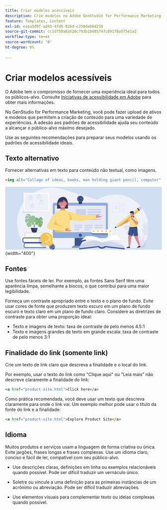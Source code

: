 ```yaml
---
title: Criar modelos acessíveis
description: Crie modelos no Adobe GenStudio for Performance Marketing que sejam capazes de alcançar mais do seu público-alvo e fornecer uma experiência ideal.
feature: Templates, Content
exl-id: eaaa5d9f-ad45-4fd0-826d-c250deb6d238
source-git-commit: cc1d750a8a520c793b1b605747c091f8a5f5e1a2
workflow-type: tm+mt
source-wordcount: '0'
ht-degree: 0%

---
```


# Criar modelos acessíveis

O Adobe tem o compromisso de fornecer uma experiência ideal para todos os públicos-alvo. Consulte [Iniciativas de acessibilidade em Adobe](https://www.adobe.com/trust/accessibility/initiatives.html) para obter mais informações.

No GenStudio for Performance Marketing, você pode fazer upload de ativos e modelos que permitem a criação de conteúdo para uma variedade de experiências. A adesão aos padrões de acessibilidade ajuda seu conteúdo a alcançar o público-alvo máximo desejado.

Use as seguintes recomendações para preparar seus modelos usando os padrões de acessibilidade ideais.

## Texto alternativo

Fornecer alternativas em texto para conteúdo não textual, como imagens.

```html
<img alt="Collage of ideas, books, man holding giant pencil, computer" src="card-create-assets.png">
```

![Colagem de ideias, livros, homem segurando lápis gigante, computador](/help/assets/card-create-assets.png){width="400"}

## Fontes

Use fontes fáceis de ler. Por exemplo, as fontes Sans Serif têm uma aparência limpa, semelhante a blocos, o que contribui para uma maior legibilidade.

Forneça um contraste apropriado entre o texto e o plano de fundo. Evite usar cores de fonte que produzem texto escuro em um plano de fundo escuro e texto claro em um plano de fundo claro. Considere as diretrizes de contraste para obter uma proporção ideal:

- Texto e imagens de texto: taxa de contraste de pelo menos 4.5:1
- Texto e imagens grandes de texto em grande escala: taxa de contraste de pelo menos 3:1

## Finalidade do link (somente link)

Crie um texto de link claro que descreva a finalidade e o local do link.

Por exemplo, usar o texto do link como &quot;Clique aqui&quot; ou &quot;Leia mais&quot; não descreve claramente a finalidade do link:

```html
<a href="product-site.html">Click here</a>
```

Como prática recomendada, você deve usar um texto que descreva claramente para onde o link vai. Um exemplo melhor pode usar o título da fonte do link e a finalidade:

```html
<a href="product-site.html">Explore Product Site</a>
```

## Idioma

Muitos produtos e serviços usam a linguagem de forma criativa ou única. Evite jargões, frases longas e frases complexas. Use um idioma claro, conciso e fácil de ler, compatível com seu público-alvo.

- Use descrições claras, definições em linha ou exemplos relacionáveis quando possível. Pode ser difícil traduzir um vernáculo único.

- Soletre ou vincule a uma definição para as primeiras instâncias de um acrônimo ou abreviação. Pode ser difícil traduzir abreviações.

- Use elementos visuais para complementar texto ou ideias complexas quando possível.
